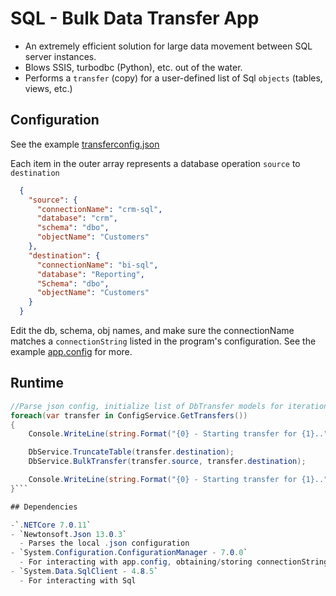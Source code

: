 # SQL - Bulk Data Transfer App
- An extremely efficient solution for large data movement between SQL server instances.
- Blows SSIS, turbodbc (Python), etc. out of the water.
- Performs a `transfer` (copy) for a user-defined list of Sql `objects` (tables, views, etc.)

## Configuration
See the example [transferconfig.json](example_config/transferconfig.json)

Each item in the outer array represents a database operation `source` to `destination`

```json
  {
    "source": {
      "connectionName": "crm-sql",
      "database": "crm",
      "schema": "dbo",
      "objectName": "Customers"
    },
    "destination": {
      "connectionName": "bi-sql",
      "database": "Reporting",
      "Schema": "dbo",
      "objectName": "Customers"
    }
  }
```
Edit the db, schema, obj names, and make sure the connectionName matches a `connectionString` listed in the program's configuration. 
See the example [app.config](example_config/app.config) for more. 

## Runtime

```csharp
//Parse json config, initialize list of DbTransfer models for iteration
foreach(var transfer in ConfigService.GetTransfers())
{
    Console.WriteLine(string.Format("{0} - Starting transfer for {1}..", DateTime.Now, transfer.source.objectName));

    DbService.TruncateTable(transfer.destination);
    DbService.BulkTransfer(transfer.source, transfer.destination);

    Console.WriteLine(string.Format("{0} - Starting transfer for {1}..", DateTime.Now, transfer.source.objectName));
}```

## Dependencies 

-`.NETCore 7.0.11`
- `Newtonsoft.Json 13.0.3`
  - Parses the local .json configuration
- `System.Configuration.ConfigurationManager - 7.0.0`
  - For interacting with app.config, obtaining/storing connectionStrings
- `System.Data.SqlClient - 4.8.5`
  - For interacting with Sql
